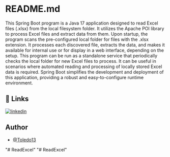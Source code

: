 
# README.md

This Spring Boot program is a Java 17 application designed to read Excel files (.xlsx) from the local filesystem folder. It utilizes the Apache POI library to process Excel files and extract data from them.
Upon startup, the program scans the pre-configured local folder for files with the .xlsx extension. It processes each discovered file, extracts the data, and makes it available for internal use or for display in a web interface, depending on the setup.
This program can be run as a standalone service that periodically checks the local folder for new Excel files to process. It can be useful in scenarios where automated reading and processing of locally stored Excel data is required.
Spring Boot simplifies the development and deployment of this application, providing a robust and easy-to-configure runtime environment.


## 🔗 Links
[![linkedin](https://img.shields.io/badge/linkedin-0A66C2?style=for-the-badge&logo=linkedin&logoColor=white)](https://www.linkedin.com/in/pedro-henrique-toledo-968359174/)



## Author

- [@Toledo13](https://www.github.com/Toledo13)

"# ReadExcel" 
"# ReadExcel" 
